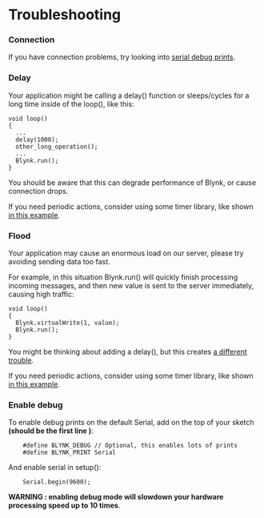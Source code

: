 # Troubleshooting

### Connection

If you have connection problems, try looking into [serial debug prints](./Troubleshooting.md#Enable-debug).

### Delay

Your application might be calling a delay() function or sleeps/cycles for a long time inside of the loop(), like this:

    void loop()
    {
      ...
      delay(1000);
      other_long_operation();
      ...
      Blynk.run();
    }
    
You should be aware that this can degrade performance of Blynk, or cause connection drops.

If you need periodic actions, consider using some timer library, like shown [in this example](https://github.com/blynkkk/blynk-library/blob/master/examples/GettingStarted/PushData/PushData.ino).

### Flood

Your application may cause an enormous load on our server, please try avoiding sending data too fast.

For example, in this situation Blynk.run() will quickly finish processing incoming messages, and then new value is sent to the server immediately, causing high traffic:

    void loop()
    {
      Blynk.virtualWrite(1, value);
      Blynk.run();
    }

You might be thinking about adding a delay(), but this creates [a different trouble](./Troubleshooting.md#Delay).

If you need periodic actions, consider using some timer library, like shown [in this example](https://github.com/blynkkk/blynk-library/blob/master/examples/GettingStarted/PushData/PushData.ino).

### Enable debug

To enable debug prints on the default Serial, add on the top of your sketch **(should be the first line
)**:

        #define BLYNK_DEBUG // Optional, this enables lots of prints
        #define BLYNK_PRINT Serial

And enable serial in setup():

        Serial.begin(9600);

**WARNING : enabling debug mode will slowdown your hardware processing speed up to 10 times**.

